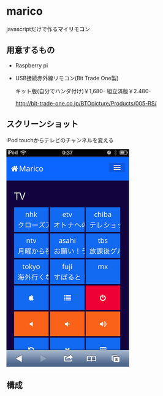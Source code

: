 marico
======

javascriptだけで作る**マ**イ**リ**モ**コ**ン

用意するもの
----
* Raspberry pi
* USB接続赤外線リモコン(Bit Trade One製)
  
    キット版(自分でハンダ付け)￥1,680- 組立済版￥2.480-
  
    http://bit-trade-one.co.jp/BTOpicture/Products/005-RS/

スクリーンショット
----
iPod touchからテレビのチャンネルを変える  
  
  
![iPhoneやiPad、iPod touchからテレビのチャンネルを変えることができます](./md-image/screen-shot-tv.png "ボタンをクリックするとチャンネルが変わります")
  
  
構成
---


